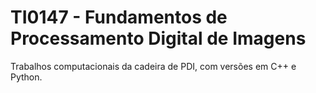 # TI0147 - Fundamentos de Processamento Digital de Imagens

Trabalhos computacionais da cadeira de PDI, com versões em C++ e Python.